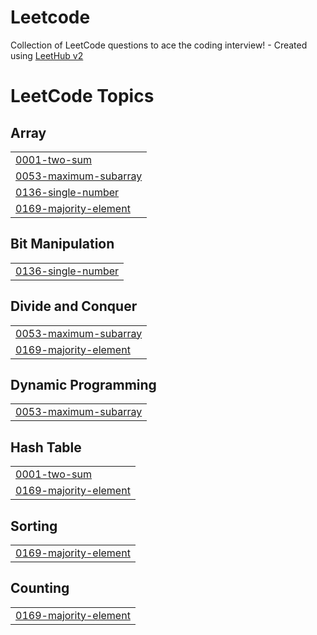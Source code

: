 # Leetcode
Collection of LeetCode questions to ace the coding interview! - Created using [LeetHub v2](https://github.com/arunbhardwaj/LeetHub-2.0)

<!---LeetCode Topics Start-->
# LeetCode Topics
## Array
|  |
| ------- |
| [0001-two-sum](https://github.com/Neelaksh-Bhardwaj/Leetcode/tree/master/0001-two-sum) |
| [0053-maximum-subarray](https://github.com/Neelaksh-Bhardwaj/Leetcode/tree/master/0053-maximum-subarray) |
| [0136-single-number](https://github.com/Neelaksh-Bhardwaj/Leetcode/tree/master/0136-single-number) |
| [0169-majority-element](https://github.com/Neelaksh-Bhardwaj/Leetcode/tree/master/0169-majority-element) |
## Bit Manipulation
|  |
| ------- |
| [0136-single-number](https://github.com/Neelaksh-Bhardwaj/Leetcode/tree/master/0136-single-number) |
## Divide and Conquer
|  |
| ------- |
| [0053-maximum-subarray](https://github.com/Neelaksh-Bhardwaj/Leetcode/tree/master/0053-maximum-subarray) |
| [0169-majority-element](https://github.com/Neelaksh-Bhardwaj/Leetcode/tree/master/0169-majority-element) |
## Dynamic Programming
|  |
| ------- |
| [0053-maximum-subarray](https://github.com/Neelaksh-Bhardwaj/Leetcode/tree/master/0053-maximum-subarray) |
## Hash Table
|  |
| ------- |
| [0001-two-sum](https://github.com/Neelaksh-Bhardwaj/Leetcode/tree/master/0001-two-sum) |
| [0169-majority-element](https://github.com/Neelaksh-Bhardwaj/Leetcode/tree/master/0169-majority-element) |
## Sorting
|  |
| ------- |
| [0169-majority-element](https://github.com/Neelaksh-Bhardwaj/Leetcode/tree/master/0169-majority-element) |
## Counting
|  |
| ------- |
| [0169-majority-element](https://github.com/Neelaksh-Bhardwaj/Leetcode/tree/master/0169-majority-element) |
<!---LeetCode Topics End-->